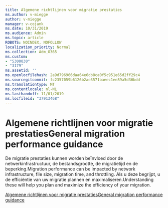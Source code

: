 ```yaml
---
title: Algemene richtlijnen voor migratie prestaties
ms.author: v-miegge
author: v-miegge
manager: v-cojank
ms.date: 10/31/2019
ms.audience: Admin
ms.topic: article
ROBOTS: NOINDEX, NOFOLLOW
localization_priority: Normal
ms.collection: Adm_O365
ms.custom:
- "5300030"
- "3179"
ms.assetid: ''
ms.openlocfilehash: 2a9d796966daa64e6db8ca0f5c951e65d2ff29c4
ms.sourcegitcommit: fc2357059b6126b2ae3571baeec1ee89a5d36bdd
ms.translationtype: MT
ms.contentlocale: nl-NL
ms.lasthandoff: 11/01/2019
ms.locfileid: "37913468"
---
```

# <a name="general-migration-performance-guidance"></a><span data-ttu-id="9a324-102">Algemene richtlijnen voor migratie prestaties</span><span class="sxs-lookup"><span data-stu-id="9a324-102">General migration performance guidance</span></span>

<span data-ttu-id="9a324-103">De migratie prestaties kunnen worden beïnvloed door de netwerkinfrastructuur, de bestandsgrootte, de migratietijd en de beperking.</span><span class="sxs-lookup"><span data-stu-id="9a324-103">Migration performance can be impacted by network infrastructure, file size, migration time, and throttling.</span></span> <span data-ttu-id="9a324-104">Als u deze begrijpt, u de efficiëntie van uw migratie plannen en maximaliseren.</span><span class="sxs-lookup"><span data-stu-id="9a324-104">Understanding these will help you plan and maximize the efficiency of your migration.</span></span>

[<span data-ttu-id="9a324-105">Algemene richtlijnen voor migratie prestaties</span><span class="sxs-lookup"><span data-stu-id="9a324-105">General migration performance guidance</span></span>](https://docs.microsoft.com/sharepointmigration/sharepoint-online-and-onedrive-migration-speed)